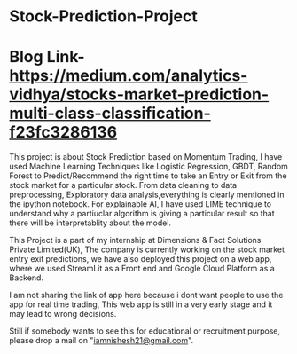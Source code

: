 # Stock-Prediction-Project

# Blog Link- https://medium.com/analytics-vidhya/stocks-market-prediction-multi-class-classification-f23fc3286136 
This project is about Stock Prediction based on Momentum Trading, I have used Machine Learning Techniques like Logistic Regression, GBDT, Random Forest to Predict/Recommend the right time to take an Entry or Exit from the stock market for a particular stock.
From data cleaning to data preprocessing, Exploratory data analysis,everything is clearly mentioned in the ipython notebook.
For explainable AI, I have used LIME technique to understand why a partiuclar algorithm is giving a particular result so that there will be interpretablity about the model.

This Project is a part of my internship at Dimensions & Fact Solutions Private Limited(UK), The company is currently working on the stock market entry exit predictions, we have also deployed this project on a web app, where we used StreamLit as a Front end and Google Cloud Platform as a Backend.

I am not sharing the link of app here because i dont want people to use the app for real time trading, This web app is still in a very early stage and it may lead to wrong decisions.

Still if somebody wants to see this for educational or recruitment purpose, please drop a mail on "iamnishesh21@gmail.com".
